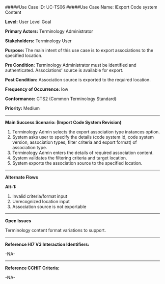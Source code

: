 #####Use Case ID: UC-TS06
#####Use Case Name: IExport Code system Content

**Level:**                     User Level Goal

**Primary Actors:**            Terminology Administrator  

**Stakeholders:**              Terminology User

**Purpose:**                   The main intent of this use case is to export associations to the specified location.

**Pre Condition:**             Terminology Administrator must be identified and authenticated. Associations’ source is available for export.

**Post Condition:**            Association source is exported to the required location.

**Frequency of Occurrence:**   low

**Conformance:**             	 CTS2 (Common Terminology Standard)

**Priority:**                  Medium
__________________________________________________________
**Main Success Scenario: (Import Code System Revision)**

1.	Terminology Admin selects the export association type instances option.
2.	System asks user to specify the details (code system Id, code system version, association types, filter criteria and export format) of association type.
3.	Terminology Admin enters the details of required association content.
4.	 System validates the filtering criteria and target location.
5.	System exports the association source to the specified location.

__________________________________________________________
**Alternate Flows** 

**Alt-1:**

1.	Invalid criteria/format input
2.	Unrecognized location input
3.	Association source is not exportable  

_______________________________________________________________
**Open Issues**

Terminology content format variations to support.
_______________________________________________________________
**Reference Hl7 V3 Interaction Identifiers:**

-NA-
_______________________________________________________________
**Reference CCHIT Criteria:**

-NA-
